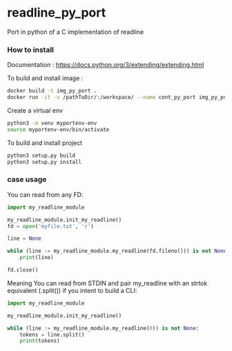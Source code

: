 # readline_py_port
Port in python of a C implementation of readline

### How to install 

Documentation :
https://docs.python.org/3/extending/extending.html

To build and install image : 
```bash
docker build -t img_py_port .
docker run -it -v /pathToDir/:/workspace/ --name cont_py_port img_py_port /bin/bash
```

Create a virtual env
```bash
python3 -m venv myportenv-env
source myportenv-env/bin/activate
```

To build and install project 
```bash
python3 setup.py build
python3 setup.py install
```


### case usage 

You can read from any FD:
```python
import my_readline_module

my_readline_module.init_my_readline()
fd = open('myfile.txt', 'r')

line = None

while (line := my_readline_module.my_readline(fd.fileno())) is not None:
    print(line)

fd.close()
```

Meaning You can read from STDIN and pair my_readline with an strtok equivalent (.split()) if you intent to build a CLI: 

```python
import my_readline_module

my_readline_module.init_my_readline()

while (line := my_readline_module.my_readline(0)) is not None:
    tokens = line.split()
    print(tokens)
```

